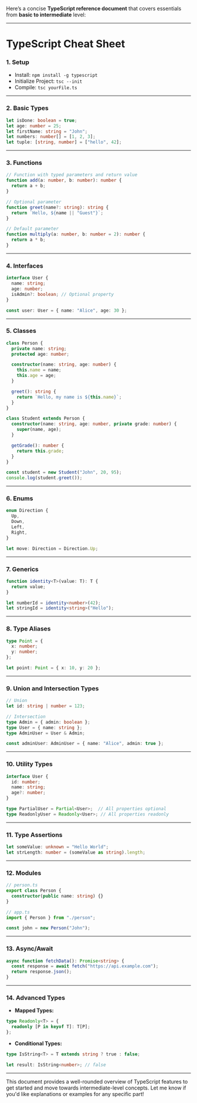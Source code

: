 Here’s a concise **TypeScript reference document** that covers essentials from **basic to intermediate** level:

---

# **TypeScript Cheat Sheet**

### **1. Setup**
- Install: `npm install -g typescript`
- Initialize Project: `tsc --init`
- Compile: `tsc yourFile.ts`

---

### **2. Basic Types**
```typescript
let isDone: boolean = true;
let age: number = 25;
let firstName: string = "John";
let numbers: number[] = [1, 2, 3];
let tuple: [string, number] = ["hello", 42];
```

---

### **3. Functions**
```typescript
// Function with typed parameters and return value
function add(a: number, b: number): number {
  return a + b;
}

// Optional parameter
function greet(name?: string): string {
  return `Hello, ${name || "Guest"}`;
}

// Default parameter
function multiply(a: number, b: number = 2): number {
  return a * b;
}
```

---

### **4. Interfaces**
```typescript
interface User {
  name: string;
  age: number;
  isAdmin?: boolean; // Optional property
}

const user: User = { name: "Alice", age: 30 };
```

---

### **5. Classes**
```typescript
class Person {
  private name: string;
  protected age: number;

  constructor(name: string, age: number) {
    this.name = name;
    this.age = age;
  }

  greet(): string {
    return `Hello, my name is ${this.name}`;
  }
}

class Student extends Person {
  constructor(name: string, age: number, private grade: number) {
    super(name, age);
  }

  getGrade(): number {
    return this.grade;
  }
}

const student = new Student("John", 20, 95);
console.log(student.greet());
```

---

### **6. Enums**
```typescript
enum Direction {
  Up,
  Down,
  Left,
  Right,
}

let move: Direction = Direction.Up;
```

---

### **7. Generics**
```typescript
function identity<T>(value: T): T {
  return value;
}

let numberId = identity<number>(42);
let stringId = identity<string>("Hello");
```

---

### **8. Type Aliases**
```typescript
type Point = {
  x: number;
  y: number;
};

let point: Point = { x: 10, y: 20 };
```

---

### **9. Union and Intersection Types**
```typescript
// Union
let id: string | number = 123;

// Intersection
type Admin = { admin: boolean };
type User = { name: string };
type AdminUser = User & Admin;

const adminUser: AdminUser = { name: "Alice", admin: true };
```

---

### **10. Utility Types**
```typescript
interface User {
  id: number;
  name: string;
  age?: number;
}

type PartialUser = Partial<User>;  // All properties optional
type ReadonlyUser = Readonly<User>; // All properties readonly
```

---

### **11. Type Assertions**
```typescript
let someValue: unknown = "Hello World";
let strLength: number = (someValue as string).length;
```

---

### **12. Modules**
```typescript
// person.ts
export class Person {
  constructor(public name: string) {}
}

// app.ts
import { Person } from "./person";

const john = new Person("John");
```

---

### **13. Async/Await**
```typescript
async function fetchData(): Promise<string> {
  const response = await fetch("https://api.example.com");
  return response.json();
}
```

---

### **14. Advanced Types**
- **Mapped Types:**
```typescript
type Readonly<T> = {
  readonly [P in keyof T]: T[P];
};
```

- **Conditional Types:**
```typescript
type IsString<T> = T extends string ? true : false;

let result: IsString<number>; // false
```

---

This document provides a well-rounded overview of TypeScript features to get started and move towards intermediate-level concepts. Let me know if you'd like explanations or examples for any specific part!
